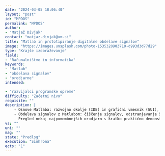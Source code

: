 ```yaml
---
date: "2024-03-05 10:06:40"
layout: "post"
id: "MPDOS"
permalink: "MPDOS"
author:
- "Matjaž Divjak"
contact: "matjaz.divjak@um.si"
title: "Matlab in prototipiranje digitalne obdelave signalov"
image: "https://images.unsplash.com/photo-1535320903710-d993d3d77d29"
type: "Krajše izobraževanje"
field:
- "Računalništvo in informatika"
keywords:
- "Matlab"
- "obdelava signalov"
- "orodjarne"
intended:

- "razvijalci programske opreme"
difficulty: "Začetni nivo"
requisite: ""
description: |
    - Osnove Matlaba: razvojno okolje (IDE) in grafični vmesnik (GUI), vgrajena dokumentacija, osnove jezika (programiranje), osnovna matematika in delo z matrikami, razhroščevanje kode, 2D in 3D vizualizacija podatkov, uvoz/izvoz podatkov
    - Obdelava signalov z Matlabom: čiščenje signalov, odstranjevanje šuma, filtri, normalizacija, interpolacija, glajenje, korelacija, histogrami, statistike, …
    - Pregled nekaj najpomembnejših orodjarn s kratko praktično demonstracijo: signal processing toolbox, data acquisition toolbox, statistics toolbox, …
vs: ""
uni: ""
mag: ""
state: "Predlog"
execution: "Sinhrona"
ects: "1"
---
```


